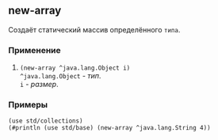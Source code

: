 ## new-array
Создаёт статический массив определённого `типа`.

### Применение

1. `(new-array ^java.lang.Object i)`<br>
`^java.lang.Object` - _тип_.<br>
`i` - _размер_.

### Примеры

```pihta
(use std/collections)
(#println (use std/base) (new-array ^java.lang.String 4))
```